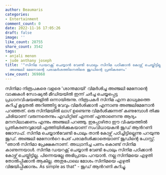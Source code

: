 ```yaml
---
author: Beaumaris
categories:
- Entertainment
comment_count: 0
date: 2022-11-16 17:05:26
draft: false
image: ''
like_count: 28755
share_count: 3542
tags:
- anjali menon
- jude anthany joseph
title: '"സിനിമ ഡയറക്റ്റ് ചെയ്യാൻ വേണ്ടി പോലും സിനിമ പഠിക്കാൻ കോഴ്സ് ചെയ്തിട്ടില്ല",
  അഞ്ജലി മേനോന്റെ പരാമർശത്തിനെതിരെ ജൂഡിന്റെ പ്രതികരണം'
view_count: 369868
---
```


സിനിമാ നിരൂപകരെ വളരെ 'ശാന്തമായി' വിമർശിച്ച അഞ്ജലി മേനോന്റെ വാക്കുകൾ സോഷ്യൽ മീഡിയയിൽ ഇന്ന് ചർച്ച ചെയ്യപ്പെട്ട പ്രധാനവിഷയങ്ങളിൽ ഒന്നായിരുന്നു. നിരൂപകർ സിനിമ എന്ന മാധ്യമത്തെ കുറിച്ച് കൂടുതൽ അറിഞ്ഞിട്ടു വേവും വിമർശിക്കാൻ എന്നാണു അഞ്ജലിമേനോൻ പറഞ്ഞത്. ഒരു സിനിമയിൽ ലാഗ് ഉണ്ടെന്നു വിമർശിക്കുന്നത് കണുമ്പോൾ തിക്കു ചിരിയാണ് വരുന്നതെന്നും എഡിറ്റിങ് എന്നത് എന്താണെന്നു ആദ്യം മനസിലാക്കണം എന്നും അഞ്ജലി പറഞ്ഞു. ഇപ്പോഴിതാ ഈ വിഷയത്തില്‍ പ്രതികരണവുമായി എത്തിയിരിക്കുകയാണ് സംവിധായകന്‍ ജൂഡ് ആന്‍റണി ജോസഫ്. സിനിമ ചെയ്യാന്‍വേണ്ടി പോലും താന്‍ കോഴ്സ് പഠിച്ചിട്ടില്ലെന്നു പറയുന്നു ജൂഡ്. അഞ്ജലി മേനോന്‍റെ പേര് പരാമര്‍ശിക്കാതെയാണ് ജൂഡിന്റെ പോസ്റ്റ്. "ഞാൻ സിനിമാ പ്രേക്ഷകനാണ്. അധ്വാനിച്ച പണം കൊണ്ട് സിനിമ കാണുന്നയാൾ. സിനിമ ഡയറക്റ്റ് ചെയ്യാൻ വേണ്ടി പോലും സിനിമ പഠിക്കാൻ കോഴ്സ് ചെയ്തിട്ടില്ല. പിന്നെയല്ലേ അഭിപ്രായം പറയാൻ. നല്ല സിനിമയെ എഴുതി തോൽപ്പിക്കാൻ ആകില്ല. അതുപോലെ മോശം സിനിമയെ എഴുതി വിജയിപ്പിക്കാനും. As simple as that" - ജൂഡ് ആന്‍റണി കുറിച്ചു.